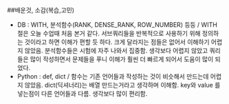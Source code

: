 ##배운것, 소감(복습,고민)
- DB : WITH, 분석함수(RANK, DENSE_RANK, ROW_NUMBER) 등등 / WITH 절은 오늘 수업때 처음 본거 같다. 서브쿼리들을 반복적으로 사용하기 위해 정의하는 것이라고 하면 이해가 편할 듯 하다. 크게 달라지는 점들은 없어서 이해하기 어렵지 않았음. 분석함수들은 시험에 자주 나와서 집중함. 생각보다 어렵지 않았고 쿼리들은 많이 작성하면서 문제들을 푸니 이해가 훨씬 더 빠르게 되어서 도움이 많이 되었다.
- Python : def, dict / 함수는 기존 언어들과 작성하는 것이 비슷해서 만드는데 어렵지 않았음. dict(딕셔너리)는 배열 만드는거라고 생각하며 이해함. key와 value 를 넣는점이 다른 언어들과 다름. 생각보다 많이 편리함.
  
